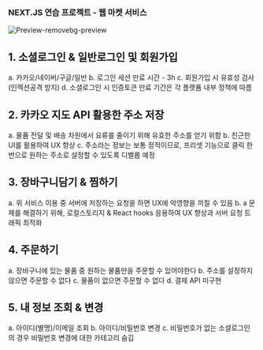 ### NEXT.JS 연습 프로젝트 - 웹 마켓 서비스

![Preview-removebg-preview](https://github.com/user-attachments/assets/5a953ee6-6a08-47c6-801a-d9b7256d8f74)


## 1. 소셜로그인 & 일반로그인 및 회원가입
a. 카카오/네이버/구글/일반
b. 로그인 세션 만료 시간 - 3h
c. 회원가입 시 유효성 검사 (인젝션공격 방지)
d. 소셜로그인 시 인증토큰 만료 기간은 각 플랫폼 내부 정책에 따름

## 2. 카카오 지도 API 활용한 주소 저장
a. 물품 전달 및 배송 차원에서 요류를 줄이기 위해 유효한 주소를 얻기 위함
b. 친근한 UI를 활용하여 UX 향상
c. 주소라는 정보는 보통 정적이므로, 프리셋 기능으로 클릭 한번으로 원하는 주소로 설정할 수 있도록 디벨롭 예정

## 3. 장바구니담기 & 찜하기
a. 위 서비스 이용 중 서버에 저장하는 요청을 하면 UX에 악영향을 끼칠 수 있음
b. a 문제를 해결하기 위해, 로컬스토리지 & React hooks 응용하여 UX 향상과 서버 요청 트래픽 최적화

## 4. 주문하기
a. 장바구니에 있는 물품 중 원하는 물품만을 주문할 수 있어야한다
b. 주소를 설정하지 않으면 주문할 수 없다
c. 물품이 없으면 주문할 수 없다
d. 결제 API 미구현

## 5. 내 정보 조회 & 변경
a. 아이디(별명)/이메일 조회
b. 아이디/비밀번호 변경
c. 비밀번호가 없는 소셜로그인의 경우 비밀번호 변경에 대한 카테고리 숨김
